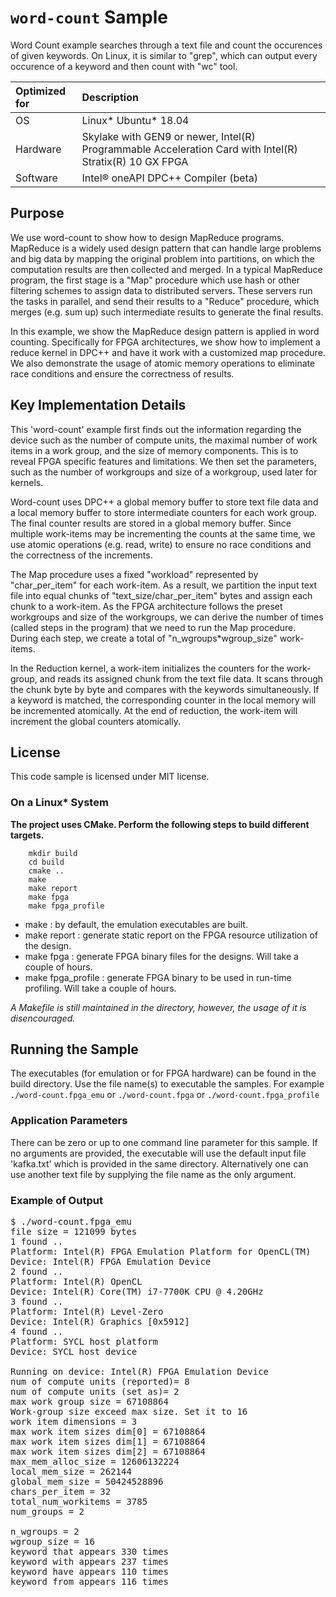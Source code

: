 # `word-count` Sample

Word Count example searches through a text file and count the occurences of given keywords. On Linux, it is similar to "grep", which can output every occurence of a keyword and then count with "wc" tool.  

| Optimized for                     | Description
|:---                               |:---
| OS                                | Linux* Ubuntu* 18.04
| Hardware                          | Skylake with GEN9 or newer, Intel(R) Programmable Acceleration Card with Intel(R) Stratix(R) 10 GX FPGA
| Software                          | Intel&reg; oneAPI DPC++ Compiler (beta)  

## Purpose

We use word-count to show how to design MapReduce programs. MapReduce is a widely used design pattern that can handle large problems and big data by mapping the original problem into partitions, on which the computation results are then collected and merged. In a typical MapReduce program, the first stage is a "Map" procedure which use hash or other filtering schemes to assign data to distributed servers. These servers run the tasks in parallel, and send their results to a "Reduce" procedure, which merges (e.g. sum up) such intermediate results to generate the final results. 

In this example, we show the MapReduce design pattern is applied in word counting. Specifically for FPGA architectures, we show how to implement a reduce kernel in DPC++ and have it work with a customized map procedure. We also demonstrate the usage of atomic memory operations to eliminate race conditions and ensure the correctness of results.

## Key Implementation Details 

This 'word-count' example first finds out the information regarding the device such as the number of compute units, the maximal number of work items in a work group, and the size of memory components. This is to reveal FPGA specific features and limitations. We then set the parameters, such as the number of workgroups and size of a workgroup, used later for kernels. 

Word-count uses DPC++ a global memory buffer to store text file data and a local memory buffer to store intermediate counters for each work group. The final counter results are stored in a global memory buffer. Since multiple work-items may be incrementing the counts at the same time, we use atomic operations (e.g. read, write) to ensure no race conditions and the correctness of the increments.

The Map procedure uses a fixed "workload" represented by "char_per_item" for each work-item. As a result, we partition the input text file into equal chunks of "text_size/char_per_item" bytes and assign each chunk to a work-item. As the FPGA architecture follows the preset workgroups and size of the workgroups, we can derive the number of times (called steps in the program) that we need to run the Map procedure. During each step, we create a total of "n_wgroups*wgroup_size" work-items.

In the Reduction kernel, a work-item initializes the counters for the work-group, and reads its assigned chunk from the text file data. It scans through the chunk byte by byte and compares with the keywords simultaneously. If a keyword is matched, the corresponding counter in the local memory will be incremented atomically. At the end of reduction, the work-item will increment the global counters atomically.  

## License  
This code sample is licensed under MIT license. 

### On a Linux* System

**The project uses CMake. Perform the following steps to build different targets.** 

```
    mkdir build
    cd build
    cmake ..
    make
    make report
    make fpga
    make fpga_profile
```
* make : by default, the emulation executables are built.
* make report : generate static report on the FPGA resource utilization of the design.
* make fpga : generate FPGA binary files for the designs. Will take a couple of hours.
* make fpga_profile : generate FPGA binary to be used in run-time profiling. Will take a couple of hours.

*A Makefile is still maintained in the directory, however, the usage of it is disencouraged.*

## Running the Sample

The executables (for emulation or for FPGA hardware) can be found in the build directory. Use the file name(s) to executable the samples. For example
    ```
    ./word-count.fpga_emu
    ```
or
    ```
    ./word-count.fpga
    ```
or
    ```
    ./word-count.fpga_profile
    ```

### Application Parameters
There can be zero or up to one command line parameter for this sample. If no arguments are provided, the executable will use the default input file 'kafka.txt' which is provided in the same directory. Alternatively one can use another text file by supplying the file name as the only argument.

### Example of Output
<pre>
$ ./word-count.fpga_emu 
file size = 121099 bytes 
1 found ..
Platform: Intel(R) FPGA Emulation Platform for OpenCL(TM)
Device: Intel(R) FPGA Emulation Device
2 found ..
Platform: Intel(R) OpenCL
Device: Intel(R) Core(TM) i7-7700K CPU @ 4.20GHz
3 found ..
Platform: Intel(R) Level-Zero
Device: Intel(R) Graphics [0x5912]
4 found ..
Platform: SYCL host platform
Device: SYCL host device

Running on device: Intel(R) FPGA Emulation Device
num of compute units (reported)= 8
num of compute units (set as)= 2
max work group size = 67108864
Work-group size exceed max size. Set it to 16
work item dimensions = 3
max work item sizes dim[0] = 67108864
max work item sizes dim[1] = 67108864
max work item sizes dim[2] = 67108864
max_mem_alloc_size = 12606132224
local_mem_size = 262144
global_mem_size = 50424528896
chars_per_item = 32
total_num_workitems = 3785
num_groups = 2

n_wgroups = 2
wgroup_size = 16
keyword that appears 330 times
keyword with appears 237 times
keyword have appears 110 times
keyword from appears 116 times

</pre>
